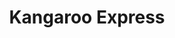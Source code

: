 ---
title: "Kangaroo Express"
url: /charlotte/kangaroo-express-west-sugar-creek-road/
shop: Lebensmittel
---